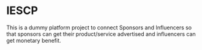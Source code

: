 # IESCP
This is a dummy platform project to connect Sponsors and Influencers so that sponsors can get their product/service advertised and influencers can get monetary benefit.
